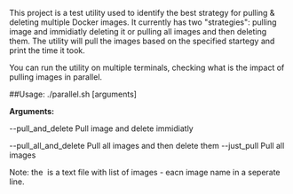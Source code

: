 This project is a test utility used to identify the best strategy for pulling & deleting multiple Docker images.
It currently has two "strategies": pulling image and immidiatly deleting it or pulling all images and then deleting them.
The utility will pull the images based on the specified startegy and print the time it took.

You can run the utility on multiple terminals, checking what is the impact of pulling images in parallel.

##Usage:
./parallel.sh [arguments] <image file>

**Arguments:**
  
  --pull_and_delete        Pull image and delete immidiatly
  
  --pull_all_and_delete    Pull all images and then delete them
  --just_pull              Pull all images

Note: the <image file> is a text file with list of images - eacn image name in a seperate line.
